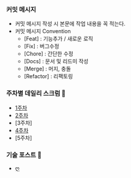 ### 커밋 메시지 
- 커밋 메시지 작성 시 본문에 작업 내용을 꼭 적는다.
- 커밋 메시지 Convention
    - [Feat] : 기능추가 / 새로운 로직
    - [Fix] : 버그수정
    - [Chore] : 간단한 수정
    - [Docs] : 문서 및 리드미 작성
    - [Merge] : 머지, 충돌
    - [Refactor] : 리팩토링



### 주차별 데일리 스크럼  📅

- [1주차](./week01.md)
- [2주차](./week02.md)
- [3주차]
- [4주차](./week04.md)
- [5주차]



### 기술 포스트 🍎

- [ღ](https://ahyeonlog.tistory.com/)